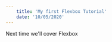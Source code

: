 ```yaml
---
    title: 'My first Flexbox Tutorial'
    date: '10/05/2020'
---
```


Next time we'll cover Flexbox
